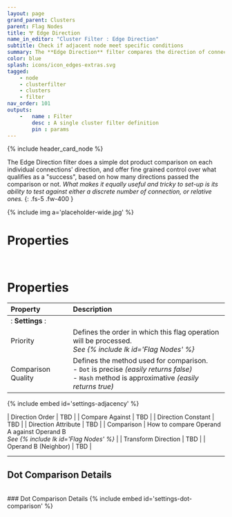 ```yaml
---
layout: page
grand_parent: Clusters
parent: Flag Nodes
title: 🝖 Edge Direction
name_in_editor: "Cluster Filter : Edge Direction"
subtitle: Check if adjacent node meet specific conditions
summary: The **Edge Direction** filter compares the direction of connections using a dot product, providing precise control over how many directions meet the set conditions, allowing tests against both discrete and relative number of connections.
color: blue
splash: icons/icon_edges-extras.svg
tagged: 
    - node
    - clusterfilter
    - clusters
    - filter
nav_order: 101
outputs:
    -   name : Filter
        desc : A single cluster filter definition
        pin : params
---
```


{% include header_card_node %}

The Edge Direction filter does a simple dot product comparison on each individual connections' direction, and offer fine grained control over what qualifies as a "success", based on how many directions passed the comparison or not. *What makes it equally useful and tricky to set-up is its ability to test against either a discrete number of connection, or relative ones.*
{: .fs-5 .fw-400 } 

{% include img a='placeholder-wide.jpg' %}

# Properties
<br>

# Properties

| Property       | Description          |
|:-------------|:------------------|
|: **Settings** :|
| Priority           | Defines the order in which this flag operation will be processed.<br>*See {% include lk id='Flag Nodes' %}* |
| Comparison Quality          | Defines the method used for comparison.<br>- `Dot` is precise *(easily returns false)*<br>- `Hash` method is approximative *(easily returns true)* |

{% include embed id='settings-adjacency' %}

| Direction Order           | TBD |
| Compare Against           | TBD |
| Direction Constant           | TBD |
| Direction Attribute           | TBD |
| Comparison           | How to compare Operand A against Operand B<br>*See {% include lk id='Flag Nodes' %}* |
| Transform Direction           | TBD |
| Operand B (Neighbor)           | TBD |

---
## Dot Comparison Details
<br>
### Dot Comparison Details
{% include embed id='settings-dot-comparison' %}

